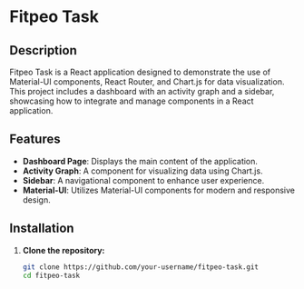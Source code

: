 # Fitpeo Task

## Description

Fitpeo Task is a React application designed to demonstrate the use of Material-UI components, React Router, and Chart.js for data visualization. 
This project includes a dashboard with an activity graph and a sidebar, showcasing how to integrate and manage components in a React application.

## Features

- **Dashboard Page**: Displays the main content of the application.
- **Activity Graph**: A component for visualizing data using Chart.js.
- **Sidebar**: A navigational component to enhance user experience.
- **Material-UI**: Utilizes Material-UI components for modern and responsive design.

## Installation

1. **Clone the repository:**

   ```bash
   git clone https://github.com/your-username/fitpeo-task.git
   cd fitpeo-task
